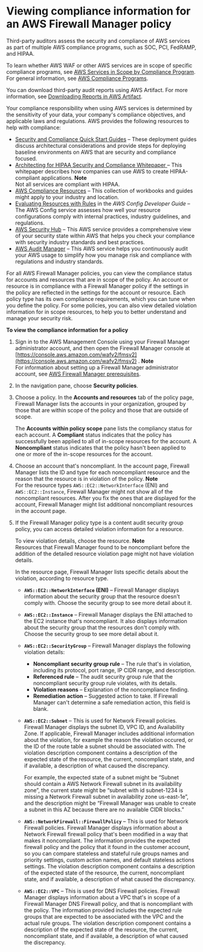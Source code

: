 # Viewing compliance information for an AWS Firewall Manager policy<a name="fms-compliance"></a>

Third\-party auditors assess the security and compliance of AWS services as part of multiple AWS compliance programs, such as SOC, PCI, FedRAMP, and HIPAA\.

To learn whether AWS WAF or other AWS services are in scope of specific compliance programs, see [AWS Services in Scope by Compliance Program](http://aws.amazon.com/compliance/services-in-scope/)\. For general information, see [AWS Compliance Programs](http://aws.amazon.com/compliance/programs/)\.

You can download third\-party audit reports using AWS Artifact\. For more information, see [Downloading Reports in AWS Artifact](https://docs.aws.amazon.com/artifact/latest/ug/downloading-documents.html)\.

Your compliance responsibility when using AWS services is determined by the sensitivity of your data, your company's compliance objectives, and applicable laws and regulations\. AWS provides the following resources to help with compliance:
+ [Security and Compliance Quick Start Guides](http://aws.amazon.com/quickstart/?awsf.quickstart-homepage-filter=categories%23security-identity-compliance) – These deployment guides discuss architectural considerations and provide steps for deploying baseline environments on AWS that are security and compliance focused\.
+ [Architecting for HIPAA Security and Compliance Whitepaper ](https://d0.awsstatic.com/whitepapers/compliance/AWS_HIPAA_Compliance_Whitepaper.pdf) – This whitepaper describes how companies can use AWS to create HIPAA\-compliant applications\.
**Note**  
Not all services are compliant with HIPAA\.
+ [AWS Compliance Resources](http://aws.amazon.com/compliance/resources/) – This collection of workbooks and guides might apply to your industry and location\.
+ [Evaluating Resources with Rules](https://docs.aws.amazon.com/config/latest/developerguide/evaluate-config.html) in the *AWS Config Developer Guide* – The AWS Config service assesses how well your resource configurations comply with internal practices, industry guidelines, and regulations\.
+ [AWS Security Hub](https://docs.aws.amazon.com/securityhub/latest/userguide/what-is-securityhub.html) – This AWS service provides a comprehensive view of your security state within AWS that helps you check your compliance with security industry standards and best practices\.
+ [AWS Audit Manager](https://docs.aws.amazon.com/audit-manager/latest/userguide/what-is.html) – This AWS service helps you continuously audit your AWS usage to simplify how you manage risk and compliance with regulations and industry standards\.

For all AWS Firewall Manager policies, you can view the compliance status for accounts and resources that are in scope of the policy\. An account or resource is in compliance with a Firewall Manager policy if the settings in the policy are reflected in the settings for the account or resource\. Each policy type has its own compliance requirements, which you can tune when you define the policy\. For some policies, you can also view detailed violation information for in scope resources, to help you to better understand and manage your security risk\.

<a name="fms-compliance-procedure"></a>

**To view the compliance information for a policy**

1. Sign in to the AWS Management Console using your Firewall Manager administrator account, and then open the Firewall Manager console at [https://console.aws.amazon.com/wafv2/fmsv2](https://console.aws.amazon.com/wafv2/fmsv2) \. 
**Note**  
For information about setting up a Firewall Manager administrator account, see [AWS Firewall Manager prerequisites](fms-prereq.md)\.

1. In the navigation pane, choose **Security policies**\.

1. Choose a policy\. In the **Accounts and resources** tab of the policy page, Firewall Manager lists the accounts in your organization, grouped by those that are within scope of the policy and those that are outside of scope\. 

   The **Accounts within policy scope** pane lists the compliancy status for each account\. A **Compliant** status indicates that the policy has successfully been applied to all of in\-scope resources for the account\. A **Noncompliant** status indicates that the policy hasn't been applied to one or more of the in\-scope resources for the account\. 

1. Choose an account that's noncompliant\. In the account page, Firewall Manager lists the ID and type for each noncompliant resource and the reason that the resource is in violation of the policy\. 
**Note**  
For the resource types `AWS::EC2::NetworkInterface` \(ENI\) and `AWS::EC2::Instance`, Firewall Manager might not show all of the noncompliant resources\. After you fix the ones that are displayed for the account, Firewall Manager might list additional noncompliant resources in the account page\. 

1. If the Firewall Manager policy type is a content audit security group policy, you can access detailed violation information for a resource\. 

   To view violation details, choose the resource\. 
**Note**  
Resources that Firewall Manager found to be noncompliant before the addition of the detailed resource violation page might not have violation details\.

   In the resource page, Firewall Manager lists specific details about the violation, according to resource type\. 
   + **`AWS::EC2::NetworkInterface` \(ENI\)** – Firewall Manager displays information about the security group that the resource doesn't comply with\. Choose the security group to see more detail about it\. 
   + **`AWS::EC2::Instance`** – Firewall Manager displays the ENI attached to the EC2 instance that's noncompliant\. It also displays information about the security group that the resources don't comply with\. Choose the security group to see more detail about it\. 
   + **`AWS::EC2::SecurityGroup`** – Firewall Manager displays the following violation details:
     + **Noncompliant security group rule** – The rule that's in violation, including its protocol, port range, IP CIDR range, and description\. 
     + **Referenced rule** – The audit security group rule that the noncompliant security group rule violates, with its details\. 
     + **Violation reasons** – Explanation of the noncompliance finding\.
     + **Remediation action** – Suggested action to take\. If Firewall Manager can't determine a safe remediation action, this field is blank\. 
   + **`AWS::EC2::Subnet`** – This is used for Network Firewall policies\. Firewall Manager displays the subnet ID, VPC ID, and Availability Zone\. If applicable, Firewall Manager includes additional information about the violation, for example the reason the violation occured, or the ID of the route table a subnet should be associated with\. The violation description component contains a description of the expected state of the resource, the current, noncompliant state, and if available, a description of what caused the discrepancy\. 

     For example, the expected state of a subnet might be “Subnet should contain a AWS Network Firewall subnet in its availability zone”, the current state might be “subnet with id subnet\-1234 is missing a Network Firewall subnet in availability zone us\-east\-1e”, and the description might be “Firewall Manager was unable to create a subnet in this AZ because there are no available CIDR blocks\.”
   + **`AWS::NetworkFirewall::FirewallPolicy`** – This is used for Network Firewall policies\. Firewall Manager displays information about a Network Firewall firewall policy that's been modified in a way that makes it noncompliant\. The information provides the expected firewall policy and the policy that it found in the customer account, so you can compare stateless and stateful rule groups names and priority settings, custom action names, and default stateless actions settings\. The violation description component contains a description of the expected state of the resource, the current, noncompliant state, and if available, a description of what caused the discrepancy\. 
   + **`AWS::EC2::VPC`** – This is used for DNS Firewall policies\. Firewall Manager displays information about a VPC that's in scope of a Firewall Manager DNS Firewall policy, and that is noncompliant with the policy\. The information provided includes the expected rule groups that are expected to be associated with the VPC and the actual rule groups\. The violation description component contains a description of the expected state of the resource, the current, noncompliant state, and if available, a description of what caused the discrepancy\.
